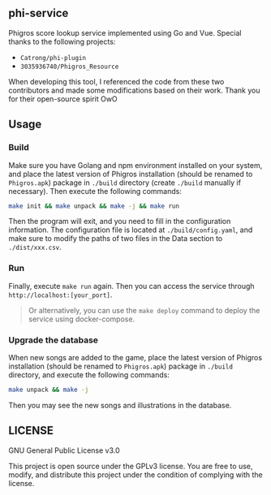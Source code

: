## phi-service

Phigros score lookup service implemented using Go and Vue. Special thanks to the following projects:

- `Catrong/phi-plugin`
- `3035936740/Phigros_Resource`

When developing this tool, I referenced the code from these two contributors and made some modifications based on their work. Thank you for their open-source spirit OwO

## Usage

### Build

Make sure you have Golang and npm environment installed on your system, and place the latest version of Phigros installation (should be renamed to `Phigros.apk`) package in `./build` directory (create `./build` manually if necessary). Then execute the following commands:

```bash
make init && make unpack && make -j && make run
```

Then the program will exit, and you need to fill in the configuration information. The configuration file is located at `./build/config.yaml`, and make sure to modify the paths of two files in the Data section to `./dist/xxx.csv`.

### Run

Finally, execute `make run` again. Then you can access the service through `http://localhost:[your_port]`.

> Or alternatively, you can use the `make deploy` command to deploy the service using docker-compose.

### Upgrade the database

When new songs are added to the game, place the latest version of Phigros installation (should be renamed to `Phigros.apk`) package in `./build` directory, and execute the following commands:

```bash
make unpack && make -j
```

Then you may see the new songs and illustrations in the database.

## LICENSE

GNU General Public License v3.0

This project is open source under the GPLv3 license. You are free to use, modify, and distribute this project under the condition of complying with the license.
